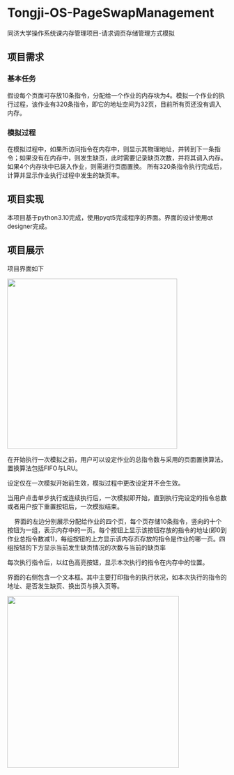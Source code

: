 # Tongji-OS-PageSwapManagement

同济大学操作系统课内存管理项目-请求调页存储管理方式模拟

## 项目需求

### 基本任务

  假设每个页面可存放10条指令，分配给一个作业的内存块为4。模拟一个作业的执行过程，该作业有320条指令，即它的地址空间为32页，目前所有页还没有调入内存。

### 模拟过程

  在模拟过程中，如果所访问指令在内存中，则显示其物理地址，并转到下一条指令；如果没有在内存中，则发生缺页，此时需要记录缺页次数，并将其调入内存。如果4个内存块中已装入作业，则需进行页面置换。
  所有320条指令执行完成后，计算并显示作业执行过程中发生的缺页率。

## 项目实现

  本项目基于python3.10完成，使用pyqt5完成程序的界面。界面的设计使用qt designer完成。

## 项目展示

  项目界面如下

<img src="file:///C:/Users/asus/AppData/Roaming/marktext/images/2023-05-23-17-57-18-image.png" title="" alt="" width="390">

  在开始执行一次模拟之前，用户可以设定作业的总指令数与采用的页面置换算法。置换算法包括FIFO与LRU。

  设定仅在一次模拟开始前生效，模拟过程中更改设定并不会生效。

  当用户点击单步执行或连续执行后，一次模拟即开始，直到执行完设定的指令总数或者用户按下重置按钮后，一次模拟结束。



    界面的左边分别展示分配给作业的四个页，每个页存储10条指令，竖向的十个按钮为一组，表示内存中的一页。每个按钮上显示该按钮存放的指令的地址(即0到作业总指令数减1)，每组按钮的上方显示该内存页存放的指令是作业的哪一页。四组按钮的下方显示当前发生缺页情况的次数与当前的缺页率

  每次执行指令后，以红色高亮按钮，显示本次执行的指令在内存中的位置。

  界面的右侧包含一个文本框。其中主要打印指令的执行状况，如本次执行的指令的地址、是否发生缺页、换出页与换入页等。

<img src="file:///C:/Users/asus/AppData/Roaming/marktext/images/2023-05-23-18-01-57-image.png" title="" alt="" width="394">
